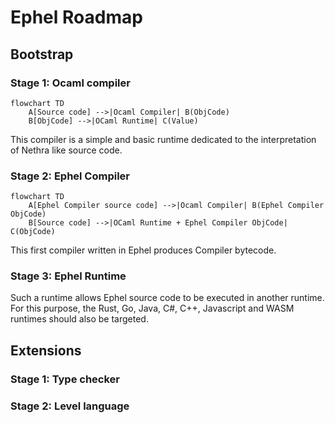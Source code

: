 # Ephel Roadmap

## Bootstrap


### Stage 1: Ocaml compiler

```mermaid
flowchart TD
    A[Source code] -->|Ocaml Compiler| B(ObjCode)
    B[ObjCode] -->|OCaml Runtime| C(Value)
```

This compiler is a simple and basic runtime dedicated
to the interpretation of Nethra like source code.

### Stage 2: Ephel Compiler

```mermaid
flowchart TD
    A[Ephel Compiler source code] -->|Ocaml Compiler| B(Ephel Compiler ObjCode)
    B[Source code] -->|OCaml Runtime + Ephel Compiler ObjCode| C(ObjCode)
```

This first compiler written in Ephel produces Compiler bytecode.

### Stage 3: Ephel Runtime

Such a runtime allows Ephel source code to be executed in another runtime. 
For this purpose, the Rust, Go, Java, C#, C++, Javascript and WASM runtimes 
should also be targeted.

## Extensions

### Stage 1: Type checker

### Stage 2: Level language

